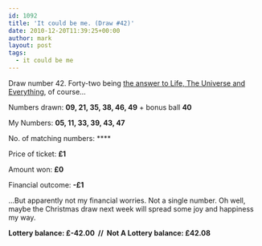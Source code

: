 ```yaml
---
id: 1092
title: 'It could be me. (Draw #42)'
date: 2010-12-20T11:39:25+00:00
author: mark
layout: post
tags:
  - it could be me
---
```

Draw number 42. Forty-two being [the answer to Life, The Universe and Everything](http://en.wikipedia.org/wiki/42_(number)#In_The_Hitchhiker.27s_Guide_to_the_Galaxy), of course…

Numbers drawn: **09, 21, 35, 38, 46, 49** + bonus ball **40**

My Numbers: **05, 11, 33, 39, 43, 47**

No. of matching numbers: ****

Price of ticket: **£1**

Amount won: **£0**

Financial outcome: **-£1**

&#8230;But apparently not my financial worries. Not a single number. Oh well, maybe the Christmas draw next week will spread some joy and happiness my way.

**Lottery balance: £-42.00  //  Not A Lottery balance: £42.08**